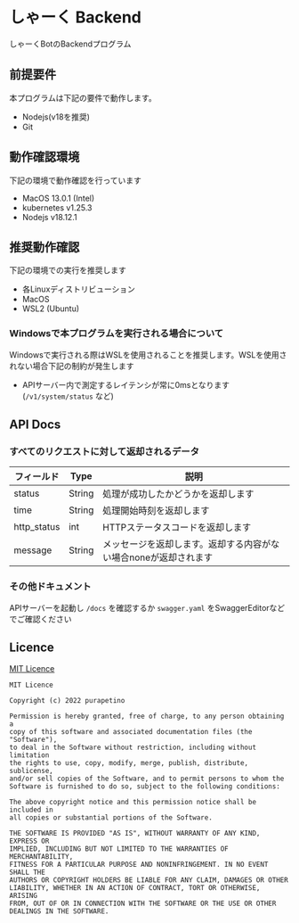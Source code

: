 # しゃーく Backend

しゃーくBotのBackendプログラム

## 前提要件

本プログラムは下記の要件で動作します。

- Nodejs(v18を推奨)
- Git

## 動作確認環境

下記の環境で動作確認を行っています

- MacOS 13.0.1 (Intel)
- kubernetes v1.25.3
- Nodejs v18.12.1

## 推奨動作確認

下記の環境での実行を推奨します

- 各Linuxディストリビューション
- MacOS
- WSL2 (Ubuntu)

### Windowsで本プログラムを実行される場合について

Windowsで実行される際はWSLを使用されることを推奨します。WSLを使用されない場合下記の制約が発生します

- APIサーバー内で測定するレイテンシが常に0msとなります(`/v1/system/status` など)

## API Docs

### すべてのリクエストに対して返却されるデータ

| フィールド | Type | 説明 |
| ---- | ---- | ------ |
| status | String | 処理が成功したかどうかを返却します |
| time | String | 処理開始時刻を返却します |
| http_status  | int | HTTPステータスコードを返却します |
| message | String | メッセージを返却します。返却する内容がない場合noneが返却されます |

### その他ドキュメント

APIサーバーを起動し `/docs` を確認するか `swagger.yaml` をSwaggerEditorなどでご確認ください

## Licence

[MIT Licence](./LICENCE)

```
MIT Licence

Copyright (c) 2022 purapetino 

Permission is hereby granted, free of charge, to any person obtaining a
copy of this software and associated documentation files (the "Software"),
to deal in the Software without restriction, including without limitation
the rights to use, copy, modify, merge, publish, distribute, sublicense,
and/or sell copies of the Software, and to permit persons to whom the
Software is furnished to do so, subject to the following conditions:

The above copyright notice and this permission notice shall be included in
all copies or substantial portions of the Software.

THE SOFTWARE IS PROVIDED "AS IS", WITHOUT WARRANTY OF ANY KIND, EXPRESS OR
IMPLIED, INCLUDING BUT NOT LIMITED TO THE WARRANTIES OF MERCHANTABILITY,
FITNESS FOR A PARTICULAR PURPOSE AND NONINFRINGEMENT. IN NO EVENT SHALL THE
AUTHORS OR COPYRIGHT HOLDERS BE LIABLE FOR ANY CLAIM, DAMAGES OR OTHER
LIABILITY, WHETHER IN AN ACTION OF CONTRACT, TORT OR OTHERWISE, ARISING
FROM, OUT OF OR IN CONNECTION WITH THE SOFTWARE OR THE USE OR OTHER
DEALINGS IN THE SOFTWARE.
```